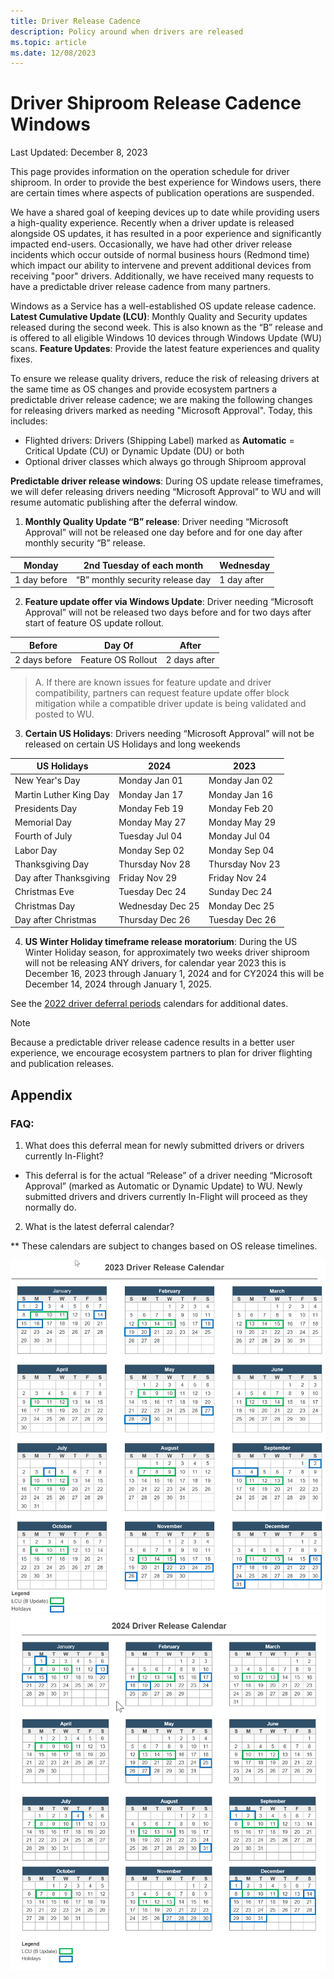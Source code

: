 ```yaml
---
title: Driver Release Cadence
description: Policy around when drivers are released
ms.topic: article
ms.date: 12/08/2023
---
```


# Driver Shiproom Release Cadence Windows

Last Updated: December 8, 2023

This page provides information on the operation schedule for driver shiproom. In order to provide the best experience for Windows users, there are certain times where aspects of publication operations are suspended.

We have a shared goal of keeping devices up to date while providing users a high-quality experience.  Recently when a driver update is released alongside OS updates, it has resulted in a poor experience and significantly impacted end-users. Occasionally, we have had other driver release incidents which occur outside of normal business hours (Redmond time) which impact our ability to intervene and prevent additional devices from receiving "poor" drivers. Additionally, we have received many requests to have a predictable driver release cadence from many partners.

Windows as a Service has a well-established OS update release cadence.
    **Latest Cumulative Update (LCU)**: Monthly Quality and Security updates released during the second week.  This is also known as the “B” release and is offered to all eligible Windows 10 devices through Windows Update (WU) scans.
    **Feature Updates**: Provide the latest feature experiences and quality fixes.

To ensure we release quality drivers, reduce the risk of releasing drivers at the same time as OS changes and provide ecosystem partners a predictable driver release cadence; we are making the following changes for releasing drivers marked as needing "Microsoft Approval". Today, this includes:

* Flighted drivers:  Drivers (Shipping Label) marked as **Automatic** = Critical Update (CU) or Dynamic Update (DU) or both 
* Optional driver classes which always go through Shiproom approval

**Predictable driver release windows**: During OS update release timeframes, we will defer releasing drivers needing “Microsoft Approval” to WU and will resume automatic publishing after the deferral window.

1. **Monthly Quality Update “B” release**: Driver needing “Microsoft Approval” will not be released one day before and for one day after monthly security “B” release. 

|Monday|2nd Tuesday of each month|Wednesday| 
|----|----|----|
|1 day before|“B” monthly security release day|1 day after|

2. **Feature update offer via Windows Update**: Driver needing “Microsoft Approval” will not be released two days before and for two days after start of feature OS update rollout.

|Before | Day Of | After |
|----|----|----|
|2 days before | Feature OS Rollout | 2 days after |

> A. If there are known issues for feature update and driver compatibility, partners can request feature update offer block mitigation while a compatible driver update is being validated and posted to WU.

3. **Certain US Holidays**: Drivers needing “Microsoft Approval” will not be released on certain US Holidays and long weekends

|US Holidays | 2024 | 2023 |
|----|----|----|
|New Year's Day | Monday Jan 01 |Monday Jan 02 |  
|Martin Luther King Day | Monday Jan 17 | Monday Jan 16 |
|Presidents Day | Monday Feb 19 |Monday Feb 20 | 
|Memorial Day | Monday May 27 | Monday May 29 | 
|Fourth of July | Tuesday Jul 04 |Monday Jul 04 | 
|Labor Day | Monday Sep 02 | Monday Sep 04 | 
|Thanksgiving Day | Thursday Nov 28 | Thursday Nov 23 | 
|Day after Thanksgiving | Friday Nov 29| Friday Nov 24 |
|Christmas Eve | Tuesday Dec 24 | Sunday Dec 24 | 
|Christmas Day | Wednesday Dec 25 | Monday Dec 25 | 
|Day after Christmas | Thursday Dec 26 | Tuesday Dec 26 |

4. **US Winter Holiday timeframe release moratorium**: During the US Winter Holiday season, for approximately two weeks driver shiproom will not be releasing ANY drivers, for calendar year 2023 this is December 16, 2023 through January 1, 2024 and for CY2024 this will be December 14, 2024 through January 1, 2025. 

See the [2022 driver deferral periods](#calendar) calendars for additional dates. 

> [!NOTE]
> Because a predictable driver release cadence results in a better user experience, we encourage ecosystem partners to plan for driver flighting and publication releases.

## Appendix

### FAQ:

1. What does this deferral mean for newly submitted drivers or drivers currently In-Flight?

* This deferral is for the actual “Release” of a driver needing “Microsoft Approval” (marked as Automatic or Dynamic Update) to WU.  Newly submitted drivers and drivers currently In-Flight will proceed as they normally do.  

2. <a id="calendar"></a>What is the latest deferral calendar?

** These calendars are subject to changes based on OS release timelines.

![Sept - Dec 2023 Driver Release Calendar showing excluded dates as described above.](images/2023_driver_calendar.png )
![Sept - Dec 2024 Driver Release Calendar showing excluded dates as described above.](images/2024_driver_calendar.png )